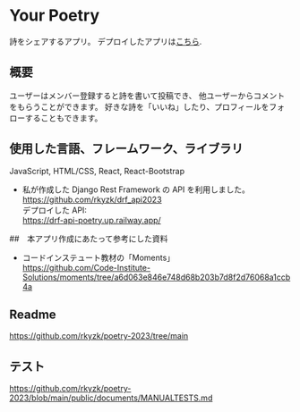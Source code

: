 # Your Poetry

詩をシェアするアプリ。
デプロイしたアプリは[こちら](https://yourpoetry.up.railway.app/).

## 概要

ユーザーはメンバー登録すると詩を書いて投稿でき、
他ユーザーからコメントをもらうことができます。
好きな詩を「いいね」したり、プロフィールをフォローすることもできます。

## 使用した言語、フレームワーク、ライブラリ

JavaScript, HTML/CSS, React, React-Bootstrap

- 私が作成した Django Rest Framework の API を利用しました。<br>
  https://github.com/rkyzk/drf_api2023<br>
  デプロイした API:<br>
  https://drf-api-poetry.up.railway.app/

##　本アプリ作成にあたって参考にした資料

- コードインステュート教材の「Moments」<br>
  https://github.com/Code-Institute-Solutions/moments/tree/a6d063e846e748d68b203b7d8f2d76068a1ccb4a

## Readme

https://github.com/rkyzk/poetry-2023/tree/main

## テスト

https://github.com/rkyzk/poetry-2023/blob/main/public/documents/MANUALTESTS.md
